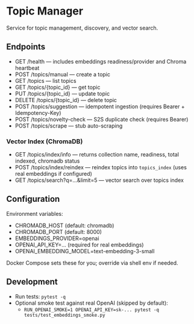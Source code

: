 # Topic Manager

Service for topic management, discovery, and vector search.

## Endpoints

- GET /health — includes embeddings readiness/provider and Chroma heartbeat
- POST /topics/manual — create a topic
- GET /topics — list topics
- GET /topics/{topic_id} — get topic
- PUT /topics/{topic_id} — update topic
- DELETE /topics/{topic_id} — delete topic
- POST /topics/suggestion — idempotent ingestion (requires Bearer + Idempotency-Key)
- POST /topics/novelty-check — S2S duplicate check (requires Bearer)
- POST /topics/scrape — stub auto-scraping

### Vector Index (ChromaDB)

- GET /topics/index/info — returns collection name, readiness, total indexed, chromadb status
- POST /topics/index/reindex — reindex topics into `topics_index` (uses real embeddings if configured)
- GET /topics/search?q=...&limit=5 — vector search over topics index

## Configuration

Environment variables:

- CHROMADB_HOST (default: chromadb)
- CHROMADB_PORT (default: 8000)
- EMBEDDINGS_PROVIDER=openai
- OPENAI_API_KEY=... (required for real embeddings)
- OPENAI_EMBEDDING_MODEL=text-embedding-3-small

Docker Compose sets these for you; override via shell env if needed.

## Development

- Run tests: `pytest -q`
- Optional smoke test against real OpenAI (skipped by default):
  - `RUN_OPENAI_SMOKE=1 OPENAI_API_KEY=sk-... pytest -q tests/test_embeddings_smoke.py`
